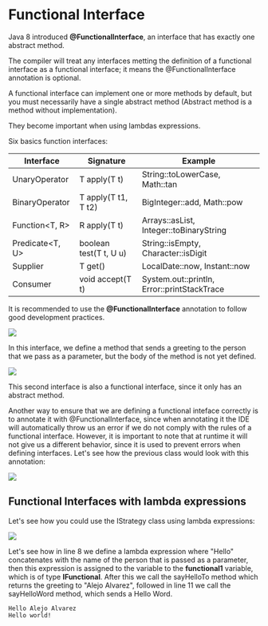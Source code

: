 # Functional Interface #

Java 8 introduced **@FunctionalInterface**, an interface that has exactly one abstract method.

The compiler will treat any interfaces metting the definition of a functional interface as a functional interface; it means the @FunctionalInterface annotation is optional.

A functional interface can implement one or more methods by default, but you must necessarily have a single abstract method (Abstract method is a method without implementation).

They become important when using lambdas expressions.

Six basics function interfaces:
  
|Interface|Signature|Example|
|---|---|---|
|UnaryOperator<T>|T apply(T t)|String::toLowerCase, Math::tan|
|BinaryOperator<T>| T apply(T t1, T t2)|BigInteger::add, Math::pow|
|Function<T, R>|  R apply(T t)| Arrays::asList, Integer::toBinaryString|
|Predicate<T, U>|boolean test(T t, U u)| String::isEmpty, Character::isDigit  |
|Supplier<T>|T get() | LocalDate::now, Instant::now|
|Consumer<T>|void accept(T t)|System.out::println, Error::printStackTrace|

It is recommended to use the **@FunctionalInterface** annotation to follow good development practices.


<img src="https://alejoalvarez.github.io/Images/Java-Functional-Interface/FunctionalInterface1.png">


In this interface, we define a method that sends a greeting to the person that we pass as a parameter, but the body of the method is not yet defined.

<img src="https://alejoalvarez.github.io/Images/Java-Functional-Interface/FunctionalInterface2.png">

This second interface is also a functional interface, since it only has an abstract method.

Another way to ensure that we are defining a functional inteface correctly is to annotate it with @FunctionalInterface, since when annotating it the IDE will automatically throw us an error if we do not comply with the rules of a functional interface. However, it is important to note that at runtime it will not give us a different behavior, since it is used to prevent errors when defining interfaces. Let's see how the previous class would look with this annotation:

<img src="https://alejoalvarez.github.io/Images/Java-Functional-Interface/FunctionalInterface3.png">

## Functional Interfaces with lambda expressions ##

Let's see how you could use the IStrategy class using lambda expressions:

<img src="https://alejoalvarez.github.io/Images/Java-Functional-Interface/FunctionalInterface4.png">

Let's see how in line 8 we define a lambda expression where "Hello" concatenates with the name of the person that is passed as a parameter, then this expression is assigned to the variable to the **functional1** variable, which is of type **IFunctional**. After this we call the sayHelloTo method which returns the greeting to "Alejo Alvarez", followed in line 11 we call the sayHelloWord method, which sends a Hello Word.


```
Hello Alejo Alvarez
Hello world!
```
